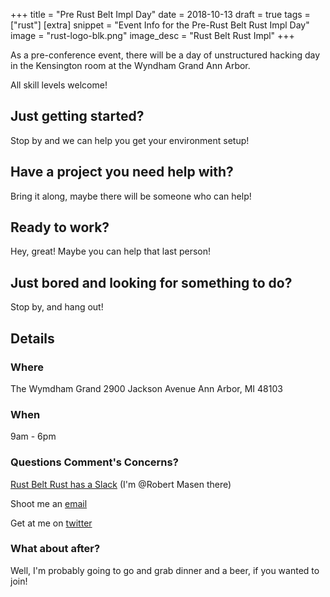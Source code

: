 +++
title = "Pre Rust Belt Impl Day"
date = 2018-10-13
draft = true
tags = ["rust"]
[extra]
snippet = "Event Info for the Pre-Rust Belt Rust Impl Day"
image = "rust-logo-blk.png"
image_desc = "Rust Belt Rust Impl"
+++

As a pre-conference event, there will be a day of unstructured
hacking day in the Kensington room at the Wyndham Grand Ann Arbor.

All skill levels welcome!

## Just getting started?

Stop by and we can help you get your environment setup!

## Have a project you need help with?

Bring it along, maybe there will be someone who can help!

## Ready to work?

Hey, great! Maybe you can help that last person!

## Just bored and looking for something to do?

Stop by, and hang out!

## Details

### Where

The Wymdham Grand
2900 Jackson Avenue
Ann Arbor, MI 48103

### When

9am - 6pm

### Questions Comment's Concerns?
[Rust Belt Rust has a Slack](https://rust-belt-rust-slack.herokuapp.com/) (I'm @Robert Masen there)

Shoot me an [email](mailto:r.f.masen@gmail.com)

Get at me on [twitter](https://twitter.com/FreeMasen)

### What about after?

Well, I'm probably going to go and grab dinner and a beer, if you wanted to join!